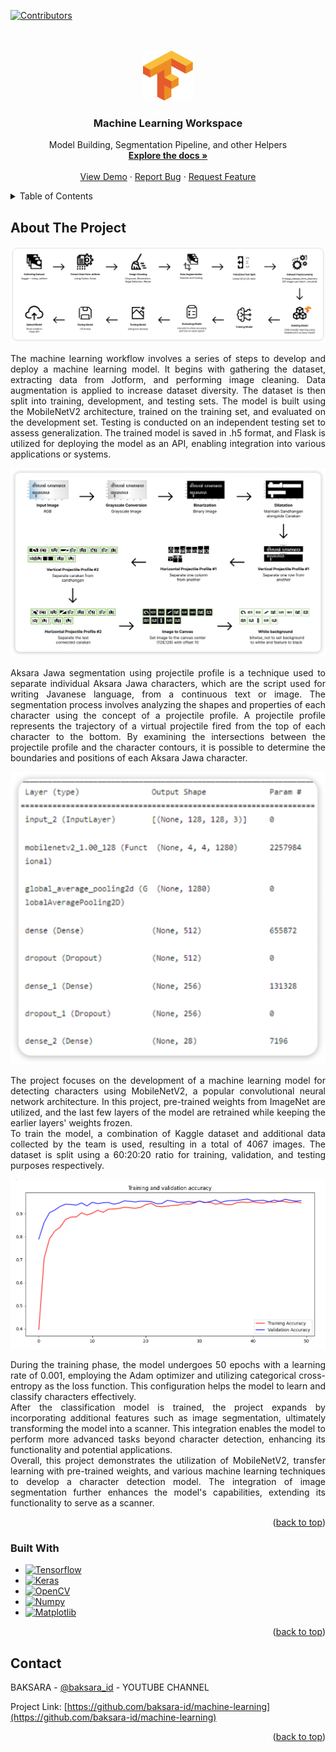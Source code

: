 <a name="readme-top"></a>


[![Contributors][contributors-shield]][contributors-url]
<br /><br />

<!-- PROJECT LOGO -->
<br />
<div align="center">
  <a href="https://github.com/baksara-id/machine-learning">
    <img src="images/Tensorflow_logo.png" alt="Logo" width="80" height="80">
  </a>

<h3 align="center">Machine Learning Workspace</h3>

  <p align="center">
    Model Building, Segmentation Pipeline, and other Helpers
    <br />
    <a href="https://github.com/baksara-id/machine-learning"><strong>Explore the docs »</strong></a>
    <br />
    <br />
    <a href="https://github.com/baksara-id/machine-learning">View Demo</a>
    ·
    <a href="https://github.com/baksara-id/machine-learning/issues">Report Bug</a>
    ·
    <a href="https://github.com/baksara-id/machine-learning/issues">Request Feature</a>
  </p>
</div>



<!-- TABLE OF CONTENTS -->
<details>
  <summary>Table of Contents</summary>
  <ol>
    <li>
      <a href="#about-the-project">About The Project</a>
      <ul>
        <li><a href="#built-with">Built With</a></li>
      </ul>
    </li>

    <li><a href="#usage">Usage</a></li>
    <li><a href="#contact">Contact</a></li>
  </ol>
</details>


<!-- ABOUT THE PROJECT -->
## About The Project

![Machine Learning Workflow](https://github.com/baksara-id/machine-learning/blob/main/images/ML%20Workflow%20Fix.png)
<br />
<p align="justify">
The machine learning workflow involves a series of steps to develop and deploy a machine learning model. It begins with gathering the dataset, extracting data from Jotform, and performing image cleaning. Data augmentation is applied to increase dataset diversity. The dataset is then split into training, development, and testing sets. The model is built using the MobileNetV2 architecture, trained on the training set, and evaluated on the development set. Testing is conducted on an independent testing set to assess generalization. The trained model is saved in .h5 format, and Flask is utilized for deploying the model as an API, enabling integration into various applications or systems.
</p>

![Segmentation Workflow](https://github.com/baksara-id/machine-learning/blob/main/images/Segmentation%20Flow.png)
<p align="justify">
Aksara Jawa segmentation using projectile profile is a technique used to separate individual Aksara Jawa characters, which are the script used for writing Javanese language, from a continuous text or image. The segmentation process involves analyzing the shapes and properties of each character using the concept of a projectile profile. A projectile profile represents the trajectory of a virtual projectile fired from the top of each character to the bottom. By examining the intersections between the projectile profile and the character contours, it is possible to determine the boundaries and positions of each Aksara Jawa character. 
</p>

![Model Summary](https://github.com/baksara-id/machine-learning/blob/main/images/Model%20SUmmary.png)
<p align="justify">
The project focuses on the development of a machine learning model for detecting characters using MobileNetV2, a popular convolutional neural network architecture. In this project, pre-trained weights from ImageNet are utilized, and the last few layers of the model are retrained while keeping the earlier layers' weights frozen.
<br />
To train the model, a combination of Kaggle dataset and additional data collected by the team is used, resulting in a total of 4067 images. The dataset is split using a 60:20:20 ratio for training, validation, and testing purposes respectively.
</p>


![Model Summary](https://github.com/baksara-id/machine-learning/blob/main/images/acc_epoch.png)
<p align="justify">
During the training phase, the model undergoes 50 epochs with a learning rate of 0.001, employing the Adam optimizer and utilizing categorical cross-entropy as the loss function. This configuration helps the model to learn and classify characters effectively.
<br />
After the classification model is trained, the project expands by incorporating additional features such as image segmentation, ultimately transforming the model into a scanner. This integration enables the model to perform more advanced tasks beyond character detection, enhancing its functionality and potential applications.
<br />
Overall, this project demonstrates the utilization of MobileNetV2, transfer learning with pre-trained weights, and various machine learning techniques to develop a character detection model. The integration of image segmentation further enhances the model's capabilities, extending its functionality to serve as a scanner.
</p>

<p align="right">(<a href="#readme-top">back to top</a>)</p>



### Built With

* [![Tensorflow][tensorflow]][tensorflow-url]
* [![Keras][keras]][keras-url]
* [![OpenCV][opencv]][opencv-url]
* [![Numpy][numpy]][numpy-url]
* [![Matplotlib][matplotlib]][matplotlib-url]

<p align="right">(<a href="#readme-top">back to top</a>)</p>



<!-- CONTACT -->
## Contact

BAKSARA - [@baksara_id](https://youtube.com/baksara_id) - YOUTUBE CHANNEL

Project Link: [https://github.com/baksara-id/machine-learning](https://github.com/baksara-id/machine-learning)

<p align="right">(<a href="#readme-top">back to top</a>)</p>



<!-- MARKDOWN LINKS & IMAGES -->
<!-- https://www.markdownguide.org/basic-syntax/#reference-style-links -->
[contributors-shield]: https://img.shields.io/github/contributors/baksara-id/machine-learning.svg?style=for-the-badge
[contributors-url]: https://github.com/baksara-id/machine-learning/graphs/contributors
[forks-shield]: https://img.shields.io/github/forks/baksara-id/machine-learning.svg?style=for-the-badge
[forks-url]: https://github.com/baksara-id/machine-learning/network/members
[stars-shield]: https://img.shields.io/github/stars/baksara-id/machine-learning.svg?style=for-the-badge
[stars-url]: https://github.com/baksara-id/machine-learning/stargazers
[issues-shield]: https://img.shields.io/github/issues/baksara-id/machine-learning.svg?style=for-the-badge
[issues-url]: https://github.com/baksara-id/machine-learning/issues
[license-shield]: https://img.shields.io/github/license/baksara-id/machine-learning.svg?style=for-the-badge
[license-url]: https://github.com/baksara-id/machine-learning/blob/master/LICENSE.txt
[linkedin-shield]: https://img.shields.io/badge/-LinkedIn-black.svg?style=for-the-badge&logo=linkedin&colorB=555
[linkedin-url1]: https://linkedin.com/in/achmadnr9
[linkedin-url2]: https://linkedin.com/in/achmadnr9
[product-screenshot]: images/screenshot.png
[tensorflow]: https://img.shields.io/badge/TensorFlow-%23FF6F00.svg?style=for-the-badge&logo=TensorFlow&logoColor=white
[tensorflow-url]: https://tensorflow.org/
[keras]: https://img.shields.io/badge/Keras-%23D00000.svg?style=for-the-badge&logo=Keras&logoColor=white
[keras-url]: https://keras.io/
[opencv]: https://img.shields.io/badge/opencv-%23white.svg?style=for-the-badge&logo=opencv&logoColor=white
[opencv-url]: https://opencv.org/
[numpy]: https://img.shields.io/badge/numpy-%23013243.svg?style=for-the-badge&logo=numpy&logoColor=white
[numpy-url]: https://numpy.org/
[matplotlib]: https://img.shields.io/badge/Matplotlib-%23dddfff.svg?style=for-the-badge&logo=Matplotlib&logoColor=black
[matplotlib-url]: https://matplotlib.org/

